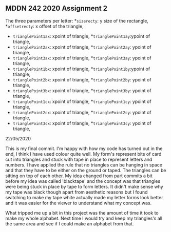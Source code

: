 ## MDDN 242 2020 Assignment 2

The three parameters per letter:
  *`sizerecty`: y size of the rectangle,
  *`offsetrecty`: x offset of the triangle,
  * `trianglePoint1ax`: xpoint of triangle,
  *`trianglePoint1ay`:ypoint of triangle,
  *  `trianglePoint2ax`: xpoint of triangle,
  *`trianglePoint2ay`: ypoint of triangle,
  *  `trianglePoint3ax`: xpoint of triangle,
  *`trianglePoint3ay`: ypoint of triangle,
  *    `trianglePoint1bx`: xpoint of triangle,
  *`trianglePoint1by`:ypoint of triangle,
  *  `trianglePoint2bx`: xpoint of triangle,
  *`trianglePoint2by`: ypoint of triangle,
  *  `trianglePoint3bx`: xpoint of triangle,
  *`trianglePoint3by`: ypoint of triangle,
  *   `trianglePoint1cx`: xpoint of triangle,
  *`trianglePoint1cy`: ypoint of triangle,
  *  `trianglePoint2cx`: xpoint of triangle,
  *`trianglePoint2cy`: ypoint of triangle,
  *  `trianglePoint3cx`: xpoint of triangle,
  *`trianglePoint3cy`: ypoint of triangle,

22/05/2020

This is my final commit. I'm happy with how my code has turned out in the end, I think I have used colour quite well.
My form's represent bits of card cut into triangles and stuck with tape in place to represent letters and numbers. I have applied the rule that no triangles can be hanging in space and that they have to be either on the ground or taped. The triangles can be sitting on top of each other.
My idea changed from part commits a bit before my idea was called 'blacktape' and the concept was that triangles were being stuck in place by tape to form letters. It didn't make sense why my tape was black though apart from aesthetic reasons but I found switching to make my tape white actually made my letter forms look better and it was easier for the viewer to understand what my concept was.

What tripped me up a bit in this project was the amount of time it took to make my whole alphabet.
Next time I would try and keep my triangles's all the same area and see if I could make an alphabet from that.
